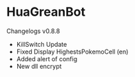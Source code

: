 # HuaGreanBot
Changelogs
v0.8.8
- KillSwitch Update
- Fixed Display HighestsPokemoCell (en)
- Added alert of config
- New dll encrypt
